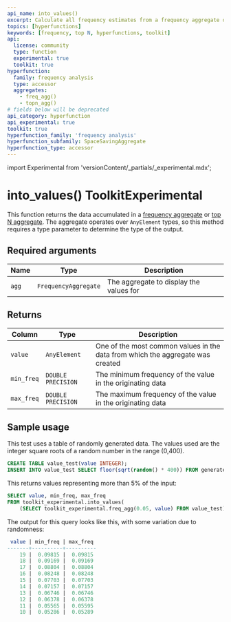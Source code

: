 ```yaml
---
api_name: into_values()
excerpt: Calculate all frequency estimates from a frequency aggregate or top N aggregate
topics: [hyperfunctions]
keywords: [frequency, top N, hyperfunctions, toolkit]
api:
  license: community
  type: function
  experimental: true
  toolkit: true
hyperfunction:
  family: frequency analysis
  type: accessor
  aggregates:
    - freq_agg()
    - topn_agg()
# fields below will be deprecated
api_category: hyperfunction
api_experimental: true
toolkit: true
hyperfunction_family: 'frequency analysis'
hyperfunction_subfamily: SpaceSavingAggregate
hyperfunction_type: accessor
---
```


import Experimental from 'versionContent/_partials/_experimental.mdx';

# into_values()  <tag type="toolkit">Toolkit</tag><tag type="experimental-toolkit">Experimental</tag>

This function returns the data accumulated in a
[frequency aggregate][freq_agg] or [top N aggregate][topn_agg].
The aggregate operates over `AnyElement` types, so this method
requires a type parameter to determine the type of the output.

<Experimental />

## Required arguments

|Name|Type|Description|
|-|-|-|
|`agg`|`FrequencyAggregate`|The aggregate to display the values for|

## Returns

|Column|Type|Description|
|-|-|-|
|`value`|`AnyElement`|One of the most common values in the data from which the aggregate was created|
|`min_freq`|`DOUBLE PRECISION`|The minimum frequency of the value in the originating data|
|`max_freq`|`DOUBLE PRECISION`|The maximum frequency of the value in the originating data|

## Sample usage

This test uses a table of randomly generated data. The values used are the integer
square roots of a random number in the range (0,400).

```sql
CREATE TABLE value_test(value INTEGER);
INSERT INTO value_test SELECT floor(sqrt(random() * 400)) FROM generate_series(1,100000);
```

This returns values representing more than 5% of the input:

```sql
SELECT value, min_freq, max_freq
FROM toolkit_experimental.into_values(
    (SELECT toolkit_experimental.freq_agg(0.05, value) FROM value_test));
```

The output for this query looks like this, with some variation due to randomness:

```sql
 value | min_freq | max_freq 
-------+----------+----------
    19 |  0.09815 |  0.09815
    18 |  0.09169 |  0.09169
    17 |  0.08804 |  0.08804
    16 |  0.08248 |  0.08248
    15 |  0.07703 |  0.07703
    14 |  0.07157 |  0.07157
    13 |  0.06746 |  0.06746
    12 |  0.06378 |  0.06378
    11 |  0.05565 |  0.05595
    10 |  0.05286 |  0.05289
```

[freq_agg]: /api/:currentVersion:/hyperfunctions/frequency-analysis/freq_agg/
[topn_agg]: /api/:currentVersion:/hyperfunctions/frequency-analysis/topn_agg/
